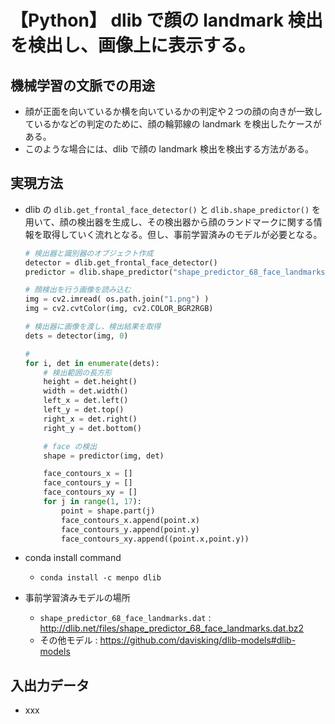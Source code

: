 # 【Python】 dlib で顔の landmark 検出を検出し、画像上に表示する。

## 機械学習の文脈での用途

- 顔が正面を向いているか横を向いているかの判定や２つの顔の向きが一致しているかなどの判定のために、顔の輪郭線の landmark を検出したケースがある。
- このような場合には、dlib で顔の landmark 検出を検出する方法がある。

## 実現方法

- dlib の `dlib.get_frontal_face_detector()` と `dlib.shape_predictor()` を用いて、顔の検出器を生成し、その検出器から顔のランドマークに関する情報を取得していく流れとなる。但し、事前学習済みのモデルが必要となる。
    ```python
    # 検出器と識別器のオブジェクト作成
    detector = dlib.get_frontal_face_detector()
    predictor = dlib.shape_predictor("shape_predictor_68_face_landmarks.dat" )

    # 顔検出を行う画像を読み込む
    img = cv2.imread( os.path.join("1.png") )
    img = cv2.cvtColor(img, cv2.COLOR_BGR2RGB)

    # 検出器に画像を渡し、検出結果を取得
    dets = detector(img, 0)

    #
    for i, det in enumerate(dets):
        # 検出範囲の長方形
        height = det.height()
        width = det.width()
        left_x = det.left()
        left_y = det.top()
        right_x = det.right()
        right_y = det.bottom()

        # face の検出
        shape = predictor(img, det)

        face_contours_x = []
        face_contours_y = []
        face_contours_xy = []
        for j in range(1, 17):
            point = shape.part(j)
            face_contours_x.append(point.x)
            face_contours_y.append(point.y)
            face_contours_xy.append((point.x,point.y)) 
    ```

- conda install command
    - `conda install -c menpo dlib`

- 事前学習済みモデルの場所
    - `shape_predictor_68_face_landmarks.dat` : http://dlib.net/files/shape_predictor_68_face_landmarks.dat.bz2
    - その他モデル : https://github.com/davisking/dlib-models#dlib-models

## 入出力データ

- xxx